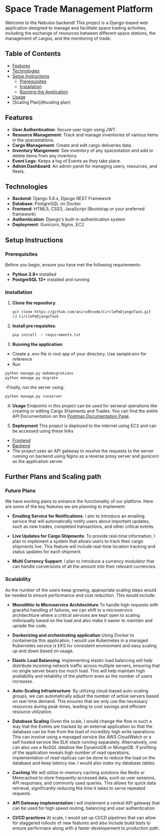 # Space Trade Management Platform

Welcome to the Nebulon backend! This project is a Django-based web application designed to manage and facilitate space trading activities, including the exchange of resources between different space stations, the management of cargos, and the monitoring of trade.

## Table of Contents

- [Features](#features)
- [Technologies](#technologies)
- [Setup Instructions](#setup-instructions)
  - [Prerequisites](#prerequisites)
  - [Installation](#installation)
  - [Running the Application](#running-the-application)
- [Usage](#usage)
- [Scaling Plan](#scaling plan)

## Features

- **User Authentication**: Secure user login using JWT.
- **Resource Management**: Track and manage inventories of various items in the spacestations.
- **Cargo Management**: Create and edit cargo deliveries data .
- **Inventory Mangement**: See inventory of any spacestation and add or delete items from any inventory.
- **Event Logs**: Keeps a log of Events as they take place.
- **Admin Dashboard**: An admin panel for managing users, resources, and fleets.

## Technologies

- **Backend**: Django 5.8.x, Django REST Framework
- **Database**: PostgreSQL on Docker
- **Frontend**: HTML5, CSS3, JavaScript (Bootstrap or your preferred framework)
- **Authentication**: Django's built-in authentication system
- **Deployment**: Gunicorn, Nginx, EC2

## Setup Instructions

### Prerequisites

Before you begin, ensure you have met the following requirements:

- **Python 3.8+** installed
- **PostgreSQL 13+** installed and running

### Installation

1. **Clone the repository**:
   ```bash
   git clone https://github.com/anirudhcode/CirclePeDjangoTask.git
   cd CirclePeDjangoTask
   ```
2. **Install pre requisites**:
   ```bash
   pip install -r requirements.txt
   ```
3. **Running the application**:

- Create a .env file in root app of your directory. Use sample.env for reference
- Run

```bash
python manage.py makemigrations
python manage.py migrate
```

-Finally, run the server using:

```bash
python manage.py runserver
```

4. **Usage**
   Endpoints in this project can be used for serveral operations like creating or editing Cargo Shipments and Trades. You can find the entire API Documentation on this [Postman Documentation Page](https://documenter.getpostman.com/view/37737980/2sAXjRUp87).

5. **Deployment**
   This project is deployed to the internet using EC2 and can be accessed using these links

- [Frontend](https://circlepe.anirudhcode.tech)
- [Backend](https://backend.anirudhcode.tech)
- The project uses an API gateway to resolve the requests to the server running on backend using Nginx as a reverse proxy server and gunicorn as the application server.

## Further Plans and Scaling path

### Future Plans

We have exciting plans to enhance the functionality of our platform. Here are some of the key features we are planning to implement:

- **Emailing Service for Notifications**: I aim to introduce an emailing service that will automatically notify users about important updates, such as new trades, completed transactions, and other critical events.

- **Live Updates for Cargo Shipments**: To provide real-time information, I plan to implement a system that allows users to track their cargo shipments live. This feature will include real-time location tracking and status updates for each shipment.

- **Multi Currency Support**: I plan to introduce a currency modulator that can handle conversions of all the amount into their relevant currencies.

### Scalability

As the number of the users keep growing, appropriate scaling steps would be needed to ensure performance and cost reduction.
This would include:

- **Monolithic to Microservice Architechture**
  To handle high requests with graceful handling of failures, we can shift to a microservice architechture where a critical services are kept open to scaling indivisually based on the load and also make it easier to maintain and uprade the code.
- **Dockerizing and orchestrating application**
  Using Docker to containerize this application, I would use Kubernetes in a managed Kubernetes service is EKS for consistent environment and easy scaling up and down based on usage.
- **Elastic Load Balancing**:
  Implementing elastic load balancing will help distribute incoming network traffic across multiple servers, ensuring that no single server bears too much load. This will help maintain high availability and reliability of the platform even as the number of users increases.

- **Auto-Scaling Infrastructure**:
  By utilizing cloud-based auto-scaling groups, we can automatically adjust the number of active servers based on real-time demand. This ensures that we only use the necessary resources during peak times, leading to cost savings and efficient resource utilization.

- **Database Scaling**
  Given the scale, I would change the flow in such a way that the Events are tracked by an external application so that the database can be free from the load of incredibly high write operations. This can involve using a managed service like AWS CloudWatch or a self hosted service like ELK stack running separately. Alternatively, one can also use a NoSQL databse like DynamoDB or MongoDB.
  If profiling of the application reveals high number of read operations, implementation of read replicas can be done to reduce the load on the database and keep latency low. I would also index my database tables.
- **Caching**
  We will utilize in-memory caching solutions like Redis or Memcached to store frequently accessed data, such as user sessions, API responses, and commonly used queries. This allows for quick data retrieval, significantly reducing the time it takes to serve repeated requests.

- **API Gateway implementation**
  I will implement a central API gateway that can be used for high speed routing, balancing and user authentication
- **CI/CD practices**
  At scale, I would set up CI/CD pipelines that can allow for staggered rollouts of new features and also include build tests to ensure performace along with a faster developement to production path.
